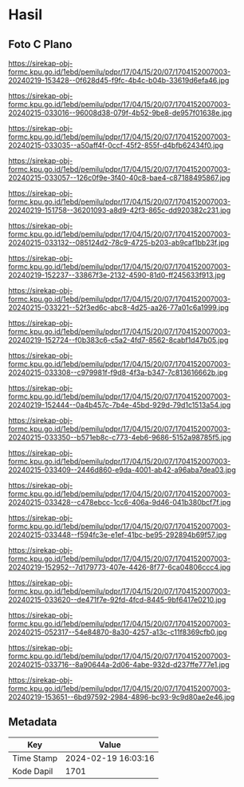 # Hasil

## Foto C Plano

https://sirekap-obj-formc.kpu.go.id/1ebd/pemilu/pdpr/17/04/15/20/07/1704152007003-20240219-153428--0f628d45-f9fc-4b4c-b04b-33619d6efa46.jpg

https://sirekap-obj-formc.kpu.go.id/1ebd/pemilu/pdpr/17/04/15/20/07/1704152007003-20240215-033016--96008d38-079f-4b52-9be8-de957f01638e.jpg

https://sirekap-obj-formc.kpu.go.id/1ebd/pemilu/pdpr/17/04/15/20/07/1704152007003-20240215-033035--a50aff4f-0ccf-45f2-855f-d4bfb62434f0.jpg

https://sirekap-obj-formc.kpu.go.id/1ebd/pemilu/pdpr/17/04/15/20/07/1704152007003-20240215-033057--126c0f9e-3f40-40c8-bae4-c87188495867.jpg

https://sirekap-obj-formc.kpu.go.id/1ebd/pemilu/pdpr/17/04/15/20/07/1704152007003-20240219-151758--36201093-a8d9-42f3-865c-dd920382c231.jpg

https://sirekap-obj-formc.kpu.go.id/1ebd/pemilu/pdpr/17/04/15/20/07/1704152007003-20240215-033132--085124d2-78c9-4725-b203-ab9caf1bb23f.jpg

https://sirekap-obj-formc.kpu.go.id/1ebd/pemilu/pdpr/17/04/15/20/07/1704152007003-20240219-152237--33867f3e-2132-4590-81d0-ff245633f913.jpg

https://sirekap-obj-formc.kpu.go.id/1ebd/pemilu/pdpr/17/04/15/20/07/1704152007003-20240215-033221--52f3ed6c-abc8-4d25-aa26-77a01c6a1999.jpg

https://sirekap-obj-formc.kpu.go.id/1ebd/pemilu/pdpr/17/04/15/20/07/1704152007003-20240219-152724--f0b383c6-c5a2-4fd7-8562-8cabf1d47b05.jpg

https://sirekap-obj-formc.kpu.go.id/1ebd/pemilu/pdpr/17/04/15/20/07/1704152007003-20240215-033308--c979981f-f9d8-4f3a-b347-7c813616662b.jpg

https://sirekap-obj-formc.kpu.go.id/1ebd/pemilu/pdpr/17/04/15/20/07/1704152007003-20240219-152444--0a4b457c-7b4e-45bd-929d-79d1c1513a54.jpg

https://sirekap-obj-formc.kpu.go.id/1ebd/pemilu/pdpr/17/04/15/20/07/1704152007003-20240215-033350--b571eb8c-c773-4eb6-9686-5152a98785f5.jpg

https://sirekap-obj-formc.kpu.go.id/1ebd/pemilu/pdpr/17/04/15/20/07/1704152007003-20240215-033409--2446d860-e9da-4001-ab42-a96aba7dea03.jpg

https://sirekap-obj-formc.kpu.go.id/1ebd/pemilu/pdpr/17/04/15/20/07/1704152007003-20240215-033428--c478ebcc-1cc6-406a-9d46-041b380bcf7f.jpg

https://sirekap-obj-formc.kpu.go.id/1ebd/pemilu/pdpr/17/04/15/20/07/1704152007003-20240215-033448--f594fc3e-e1ef-41bc-be95-292894b69f57.jpg

https://sirekap-obj-formc.kpu.go.id/1ebd/pemilu/pdpr/17/04/15/20/07/1704152007003-20240219-152952--7d179773-407e-4426-8f77-6ca04806ccc4.jpg

https://sirekap-obj-formc.kpu.go.id/1ebd/pemilu/pdpr/17/04/15/20/07/1704152007003-20240215-033620--de471f7e-92fd-4fcd-8445-9bf6417e0210.jpg

https://sirekap-obj-formc.kpu.go.id/1ebd/pemilu/pdpr/17/04/15/20/07/1704152007003-20240215-052317--54e84870-8a30-4257-a13c-c11f8369cfb0.jpg

https://sirekap-obj-formc.kpu.go.id/1ebd/pemilu/pdpr/17/04/15/20/07/1704152007003-20240215-033716--8a90644a-2d06-4abe-932d-d237ffe777e1.jpg

https://sirekap-obj-formc.kpu.go.id/1ebd/pemilu/pdpr/17/04/15/20/07/1704152007003-20240219-153651--6bd97592-2984-4896-bc93-9c9d80ae2e46.jpg


## Metadata

| Key        | Value               |
| ---------- | ------------------- |
| Time Stamp | 2024-02-19 16:03:16 |
| Kode Dapil | 1701                |



